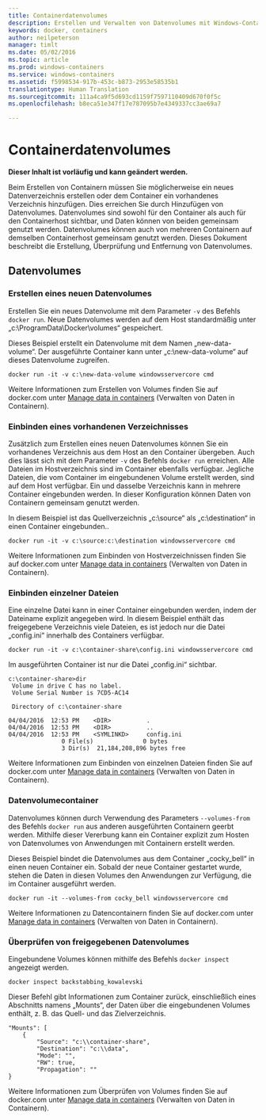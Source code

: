 ```yaml
---
title: Containerdatenvolumes
description: Erstellen und Verwalten von Datenvolumes mit Windows-Containern.
keywords: docker, containers
author: neilpeterson
manager: timlt
ms.date: 05/02/2016
ms.topic: article
ms.prod: windows-containers
ms.service: windows-containers
ms.assetid: f5998534-917b-453c-b873-2953e58535b1
translationtype: Human Translation
ms.sourcegitcommit: 111a4ca9f5d693cd1159f7597110409d670f0f5c
ms.openlocfilehash: b8eca51e347f17e787095b7e4349337cc3ae69a7

---
```


# Containerdatenvolumes

**Dieser Inhalt ist vorläufig und kann geändert werden.** 

Beim Erstellen von Containern müssen Sie möglicherweise ein neues Datenverzeichnis erstellen oder dem Container ein vorhandenes Verzeichnis hinzufügen. Dies erreichen Sie durch Hinzufügen von Datenvolumes. Datenvolumes sind sowohl für den Container als auch für den Containerhost sichtbar, und Daten können von beiden gemeinsam genutzt werden. Datenvolumes können auch von mehreren Containern auf demselben Containerhost gemeinsam genutzt werden. Dieses Dokument beschreibt die Erstellung, Überprüfung und Entfernung von Datenvolumes.

## Datenvolumes

### Erstellen eines neuen Datenvolumes

Erstellen Sie ein neues Datenvolume mit dem Parameter `-v` des Befehls `docker run`. Neue Datenvolumes werden auf dem Host standardmäßig unter „c:\ProgramData\Docker\volumes“ gespeichert.

Dieses Beispiel erstellt ein Datenvolume mit dem Namen „new-data-volume“. Der ausgeführte Container kann unter „c:\new-data-volume“ auf dieses Datenvolume zugreifen.

```none
docker run -it -v c:\new-data-volume windowsservercore cmd
```

Weitere Informationen zum Erstellen von Volumes finden Sie auf docker.com unter [Manage data in containers](https://docs.docker.com/engine/userguide/containers/dockervolumes/#data-volumes) (Verwalten von Daten in Containern).

### Einbinden eines vorhandenen Verzeichnisses

Zusätzlich zum Erstellen eines neuen Datenvolumes können Sie ein vorhandenes Verzeichnis aus dem Host an den Container übergeben. Auch dies lässt sich mit dem Parameter `-v` des Befehls `docker run` erreichen. Alle Dateien im Hostverzeichnis sind im Container ebenfalls verfügbar. Jegliche Dateien, die vom Container im eingebundenen Volume erstellt werden, sind auf dem Host verfügbar. Ein und dasselbe Verzeichnis kann in mehrere Container eingebunden werden. In dieser Konfiguration können Daten von Containern gemeinsam genutzt werden.

In diesem Beispiel ist das Quellverzeichnis „c:\source“ als „c:\destination“ in einen Container eingebunden..

```none
docker run -it -v c:\source:c:\destination windowsservercore cmd
```

Weitere Informationen zum Einbinden von Hostverzeichnissen finden Sie auf docker.com unter [Manage data in containers](https://docs.docker.com/engine/userguide/containers/dockervolumes/#mount-a-host-directory-as-a-data-volume) (Verwalten von Daten in Containern).

### Einbinden einzelner Dateien

Eine einzelne Datei kann in einer Container eingebunden werden, indem der Dateiname explizit angegeben wird. In diesem Beispiel enthält das freigegebene Verzeichnis viele Dateien, es ist jedoch nur die Datei „config.ini“ innerhalb des Containers verfügbar. 

```none
docker run -it -v c:\container-share\config.ini windowsservercore cmd
```

Im ausgeführten Container ist nur die Datei „config.ini“ sichtbar.

```none
c:\container-share>dir
 Volume in drive C has no label.
 Volume Serial Number is 7CD5-AC14

 Directory of c:\container-share

04/04/2016  12:53 PM    <DIR>          .
04/04/2016  12:53 PM    <DIR>          ..
04/04/2016  12:53 PM    <SYMLINKD>     config.ini
               0 File(s)              0 bytes
               3 Dir(s)  21,184,208,896 bytes free
```

Weitere Informationen zum Einbinden von einzelnen Dateien finden Sie auf docker.com unter [Manage data in containers](https://docs.docker.com/engine/userguide/containers/dockervolumes/#mount-a-host-directory-as-a-data-volume) (Verwalten von Daten in Containern).

### Datenvolumecontainer

Datenvolumes können durch Verwendung des Parameters `--volumes-from` des Befehls `docker run` aus anderen ausgeführten Containern geerbt werden. Mithilfe dieser Vererbung kann ein Container explizit zum Hosten von Datenvolumes von Anwendungen mit Containern erstellt werden. 

Dieses Beispiel bindet die Datenvolumes aus dem Container „cocky_bell“ in einen neuen Container ein. Sobald der neue Container gestartet wurde, stehen die Daten in diesen Volumes den Anwendungen zur Verfügung, die im Container ausgeführt werden.  

```none
docker run -it --volumes-from cocky_bell windowsservercore cmd
```

Weitere Informationen zu Datencontainern finden Sie auf docker.com unter [Manage data in containers](https://docs.docker.com/engine/userguide/containers/dockervolumes/#mount-a-host-file-as-a-data-volume) (Verwalten von Daten in Containern).

### Überprüfen von freigegebenen Datenvolumes

Eingebundene Volumes können mithilfe des Befehls `docker inspect` angezeigt werden.

```none
docker inspect backstabbing_kowalevski
```

Dieser Befehl gibt Informationen zum Container zurück, einschließlich eines Abschnitts namens „Mounts“, der Daten über die eingebundenen Volumes enthält, z. B. das Quell- und das Zielverzeichnis.

```none
"Mounts": [
    {
        "Source": "c:\\container-share",
        "Destination": "c:\\data",
        "Mode": "",
        "RW": true,
        "Propagation": ""
}
```

Weitere Informationen zum Überprüfen von Volumes finden Sie auf docker.com unter [Manage data in containers](https://docs.docker.com/engine/userguide/containers/dockervolumes/#locating-a-volume) (Verwalten von Daten in Containern).




<!--HONumber=Jun16_HO4-->



